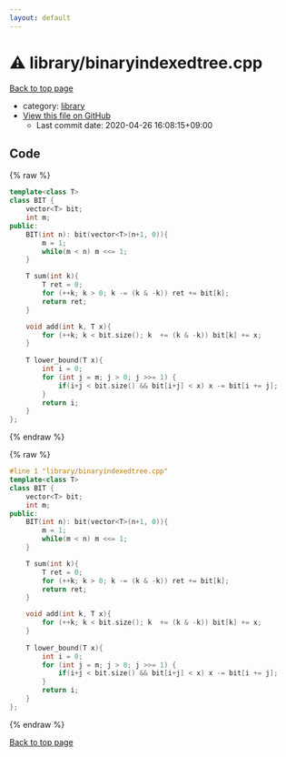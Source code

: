 ```yaml
---
layout: default
---
```


<!-- mathjax config similar to math.stackexchange -->
<script type="text/javascript" async
  src="https://cdnjs.cloudflare.com/ajax/libs/mathjax/2.7.5/MathJax.js?config=TeX-MML-AM_CHTML">
</script>
<script type="text/x-mathjax-config">
  MathJax.Hub.Config({
    TeX: { equationNumbers: { autoNumber: "AMS" }},
    tex2jax: {
      inlineMath: [ ['$','$'] ],
      processEscapes: true
    },
    "HTML-CSS": { matchFontHeight: false },
    displayAlign: "left",
    displayIndent: "2em"
  });
</script>

<script type="text/javascript" src="https://cdnjs.cloudflare.com/ajax/libs/jquery/3.4.1/jquery.min.js"></script>
<script src="https://cdn.jsdelivr.net/npm/jquery-balloon-js@1.1.2/jquery.balloon.min.js" integrity="sha256-ZEYs9VrgAeNuPvs15E39OsyOJaIkXEEt10fzxJ20+2I=" crossorigin="anonymous"></script>
<script type="text/javascript" src="../../assets/js/copy-button.js"></script>
<link rel="stylesheet" href="../../assets/css/copy-button.css" />


# :warning: library/binaryindexedtree.cpp

<a href="../../index.html">Back to top page</a>

* category: <a href="../../index.html#d521f765a49c72507257a2620612ee96">library</a>
* <a href="{{ site.github.repository_url }}/blob/master/library/binaryindexedtree.cpp">View this file on GitHub</a>
    - Last commit date: 2020-04-26 16:08:15+09:00




## Code

<a id="unbundled"></a>
{% raw %}
```cpp
template<class T>
class BIT {
    vector<T> bit;
    int m;
public:
    BIT(int n): bit(vector<T>(n+1, 0)){
        m = 1;
        while(m < n) m <<= 1;
    }

    T sum(int k){
        T ret = 0;
        for (++k; k > 0; k -= (k & -k)) ret += bit[k];
        return ret;
    }

    void add(int k, T x){
        for (++k; k < bit.size(); k  += (k & -k)) bit[k] += x;
    }
    
    T lower_bound(T x){
        int i = 0;
        for (int j = m; j > 0; j >>= 1) {
            if(i+j < bit.size() && bit[i+j] < x) x -= bit[i += j];
        }
        return i;
    }
};

```
{% endraw %}

<a id="bundled"></a>
{% raw %}
```cpp
#line 1 "library/binaryindexedtree.cpp"
template<class T>
class BIT {
    vector<T> bit;
    int m;
public:
    BIT(int n): bit(vector<T>(n+1, 0)){
        m = 1;
        while(m < n) m <<= 1;
    }

    T sum(int k){
        T ret = 0;
        for (++k; k > 0; k -= (k & -k)) ret += bit[k];
        return ret;
    }

    void add(int k, T x){
        for (++k; k < bit.size(); k  += (k & -k)) bit[k] += x;
    }
    
    T lower_bound(T x){
        int i = 0;
        for (int j = m; j > 0; j >>= 1) {
            if(i+j < bit.size() && bit[i+j] < x) x -= bit[i += j];
        }
        return i;
    }
};

```
{% endraw %}

<a href="../../index.html">Back to top page</a>

